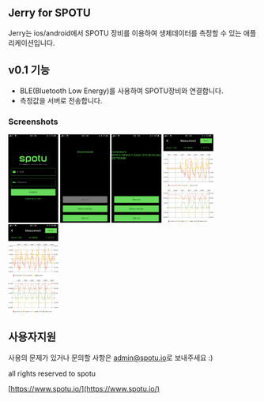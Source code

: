 ## Jerry for SPOTU
Jerry는 ios/android에서 SPOTU 장비를 이용하여 생체데이터를 측정할 수 있는 애플리케이션입니다.

## v0.1 기능
- BLE(Bluetooth Low Energy)를 사용하여 SPOTU장비와 연결합니다.
- 측정값을 서버로 전송합니다.

### Screenshots
<img src="assets/images/login.png" width="20%" height="20%"/>
<img src="assets/images/home.jpeg" width="20%" height="20%"/>
<img src="assets/images/connected.png" width="20%" height="20%"/>
<img src="assets/images/measure.png" width="20%" height="20%"/>
<img src="assets/images/measure2.png" width="20%" height="20%"/>

## 사용자지원
사용의 문제가 있거나 문의할 사항은 [admin@spotu.io](mailto://admin@spotu.io)로 보내주세요 :)

all rights reserved to spotu

[https://www.spotu.io/](https://www.spotu.io/)
